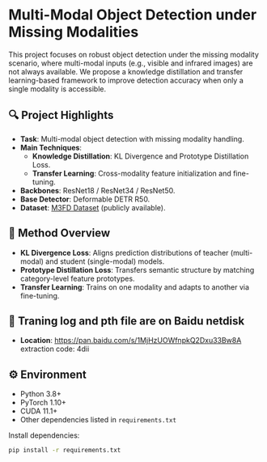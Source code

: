 # Multi-Modal Object Detection under Missing Modalities

This project focuses on robust object detection under the missing modality scenario, where multi-modal inputs (e.g., visible and infrared images) are not always available. We propose a knowledge distillation and transfer learning-based framework to improve detection accuracy when only a single modality is accessible.

## 🔍 Project Highlights

- **Task**: Multi-modal object detection with missing modality handling.
- **Main Techniques**:
  - **Knowledge Distillation**: KL Divergence and Prototype Distillation Loss.
  - **Transfer Learning**: Cross-modality feature initialization and fine-tuning.
- **Backbones**: ResNet18 / ResNet34 / ResNet50.
- **Base Detector**: Deformable DETR R50.
- **Dataset**: [M3FD Dataset](https://github.com/JinyuanLiu-CV/TarDAL) (publicly available).

## 🧠 Method Overview

- **KL Divergence Loss**: Aligns prediction distributions of teacher (multi-modal) and student (single-modal) models.
- **Prototype Distillation Loss**: Transfers semantic structure by matching category-level feature prototypes.
- **Transfer Learning**: Trains on one modality and adapts to another via fine-tuning.

## 🚀 Traning log and pth file are on Baidu netdisk
- **Location**: https://pan.baidu.com/s/1MjHzUOWfnpkQ2Dxu33Bw8A extraction code: 4dii

## ⚙️ Environment

- Python 3.8+
- PyTorch 1.10+
- CUDA 11.1+
- Other dependencies listed in `requirements.txt`

Install dependencies:
```bash
pip install -r requirements.txt
